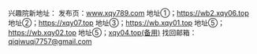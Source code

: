 
兴趣院新地址：
发布页：www.xqy789.com
地址①；https://wb2.xqy06.top
地址②；https://xqy07.top
地址③；https://wb.xqy01.top
地址⑤；https://wb.xqy02.top
地址⑤；[xqy04.top(备用)](https://38.207.170.90)
找回邮箱：qiqiwuqi7757@gmail.com

